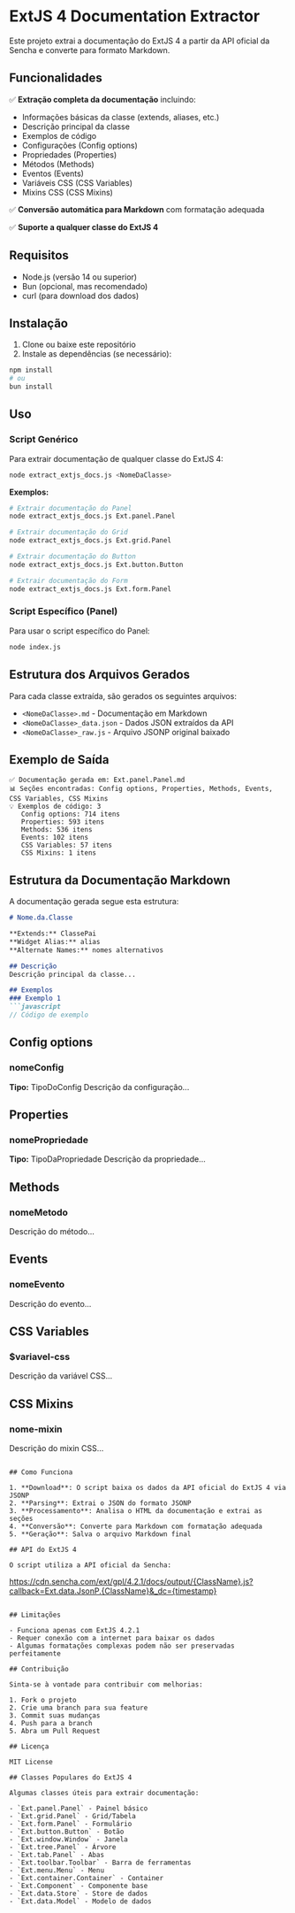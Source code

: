 # ExtJS 4 Documentation Extractor

Este projeto extrai a documentação do ExtJS 4 a partir da API oficial da Sencha e converte para formato Markdown.

## Funcionalidades

✅ **Extração completa da documentação** incluindo:
- Informações básicas da classe (extends, aliases, etc.)
- Descrição principal da classe
- Exemplos de código
- Configurações (Config options)
- Propriedades (Properties)
- Métodos (Methods)
- Eventos (Events)
- Variáveis CSS (CSS Variables)
- Mixins CSS (CSS Mixins)

✅ **Conversão automática para Markdown** com formatação adequada

✅ **Suporte a qualquer classe do ExtJS 4**

## Requisitos

- Node.js (versão 14 ou superior)
- Bun (opcional, mas recomendado)
- curl (para download dos dados)

## Instalação

1. Clone ou baixe este repositório
2. Instale as dependências (se necessário):

```bash
npm install
# ou
bun install
```

## Uso

### Script Genérico

Para extrair documentação de qualquer classe do ExtJS 4:

```bash
node extract_extjs_docs.js <NomeDaClasse>
```

**Exemplos:**

```bash
# Extrair documentação do Panel
node extract_extjs_docs.js Ext.panel.Panel

# Extrair documentação do Grid
node extract_extjs_docs.js Ext.grid.Panel

# Extrair documentação do Button
node extract_extjs_docs.js Ext.button.Button

# Extrair documentação do Form
node extract_extjs_docs.js Ext.form.Panel
```

### Script Específico (Panel)

Para usar o script específico do Panel:

```bash
node index.js
```

## Estrutura dos Arquivos Gerados

Para cada classe extraída, são gerados os seguintes arquivos:

- `<NomeDaClasse>.md` - Documentação em Markdown
- `<NomeDaClasse>_data.json` - Dados JSON extraídos da API
- `<NomeDaClasse>_raw.js` - Arquivo JSONP original baixado

## Exemplo de Saída

```
✅ Documentação gerada em: Ext.panel.Panel.md
📊 Seções encontradas: Config options, Properties, Methods, Events, CSS Variables, CSS Mixins
💡 Exemplos de código: 3
   Config options: 714 itens
   Properties: 593 itens
   Methods: 536 itens
   Events: 102 itens
   CSS Variables: 57 itens
   CSS Mixins: 1 itens
```

## Estrutura da Documentação Markdown

A documentação gerada segue esta estrutura:

```markdown
# Nome.da.Classe

**Extends:** ClassePai
**Widget Alias:** alias
**Alternate Names:** nomes alternativos

## Descrição
Descrição principal da classe...

## Exemplos
### Exemplo 1
```javascript
// Código de exemplo
```

## Config options
### nomeConfig
**Tipo:** TipoDoConfig
Descrição da configuração...

## Properties
### nomePropriedade
**Tipo:** TipoDaPropriedade
Descrição da propriedade...

## Methods
### nomeMetodo
Descrição do método...

## Events
### nomeEvento
Descrição do evento...

## CSS Variables
### $variavel-css
Descrição da variável CSS...

## CSS Mixins
### nome-mixin
Descrição do mixin CSS...
```

## Como Funciona

1. **Download**: O script baixa os dados da API oficial do ExtJS 4 via JSONP
2. **Parsing**: Extrai o JSON do formato JSONP
3. **Processamento**: Analisa o HTML da documentação e extrai as seções
4. **Conversão**: Converte para Markdown com formatação adequada
5. **Geração**: Salva o arquivo Markdown final

## API do ExtJS 4

O script utiliza a API oficial da Sencha:

```
https://cdn.sencha.com/ext/gpl/4.2.1/docs/output/{ClassName}.js?callback=Ext.data.JsonP.{ClassName}&_dc={timestamp}
```

## Limitações

- Funciona apenas com ExtJS 4.2.1
- Requer conexão com a internet para baixar os dados
- Algumas formatações complexas podem não ser preservadas perfeitamente

## Contribuição

Sinta-se à vontade para contribuir com melhorias:

1. Fork o projeto
2. Crie uma branch para sua feature
3. Commit suas mudanças
4. Push para a branch
5. Abra um Pull Request

## Licença

MIT License

## Classes Populares do ExtJS 4

Algumas classes úteis para extrair documentação:

- `Ext.panel.Panel` - Painel básico
- `Ext.grid.Panel` - Grid/Tabela
- `Ext.form.Panel` - Formulário
- `Ext.button.Button` - Botão
- `Ext.window.Window` - Janela
- `Ext.tree.Panel` - Árvore
- `Ext.tab.Panel` - Abas
- `Ext.toolbar.Toolbar` - Barra de ferramentas
- `Ext.menu.Menu` - Menu
- `Ext.container.Container` - Container
- `Ext.Component` - Componente base
- `Ext.data.Store` - Store de dados
- `Ext.data.Model` - Modelo de dados
